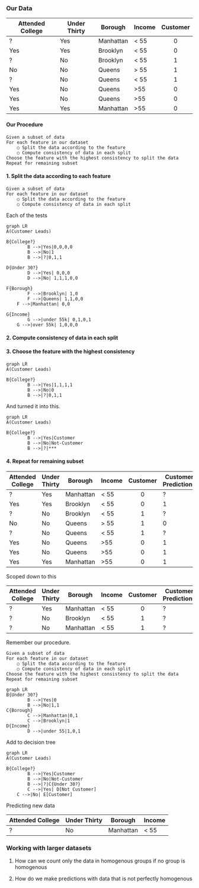 

### Our Data

| Attended College | Under Thirty | Borough   | Income | Customer |
| ---------------- | ------------ | --------- | ------ | :------: |
| ?                | Yes          | Manhattan | < 55   |    0     |
| Yes              | Yes          | Brooklyn  | < 55   |    0     |
| ?                | No           | Brooklyn  | < 55   |    1     |
| No               | No           | Queens    | > 55   |    1     |
| ?                | No           | Queens    | < 55   |    1     |
| Yes              | No           | Queens    | >55    |    0     |
| Yes              | No           | Queens    | >55    |    0     |
| Yes              | Yes          | Manhattan | >55    |    0     |

#### Our Procedure

```
Given a subset of data
For each feature in our dataset
	○ Split the data according to the feature
	○ Compute consistency of data in each split 
Choose the feature with the highest consistency to split the data
Repeat for remaining subset
```



#### 1. Split the data according to each feature



```
Given a subset of data
For each feature in our dataset
	○ Split the data according to the feature
	○ Compute consistency of data in each split 
```

Each of the tests



```mermaid
graph LR
A(Customer Leads)

B{College?}
		B -->|Yes|0,0,0,0
		B -->|No|1
		B -->|?|0,1,1

D{Under 30?}
		D -->|Yes| 0,0,0
		D -->|No| 1,1,1,0,0

F{Borough}
		F -->|Brooklyn| 1,0
		F -->|Queens| 1,1,0,0
    F -->|Manhattan| 0,0
    
G{Income}
		G -->|under 55k| 0,1,0,1
    G -->|over 55k| 1,0,0,0
```

#### 2. Compute consistency of data in each split 





#### 3. Choose the feature with the highest consistency 



```mermaid
graph LR
A(Customer Leads)

B{College?}
		B -->|Yes|1,1,1,1
		B -->|No|0
		B -->|?|0,1,1
```



And turned it into this.

```mermaid
graph LR
A(Customer Leads)

B{College?}
		B -->|Yes|Customer
		B -->|No|Not-Customer
		B -->|?|***
```

#### 4. Repeat for remaining subset



| Attended College | Under Thirty | Borough   | Income | Customer | Customer Predictions |
| ---------------- | ------------ | --------- | ------ | :------: | -------------------- |
| ?                | Yes          | Manhattan | < 55   |    0     | ?                    |
| Yes              | Yes          | Brooklyn  | < 55   |    0     | 1                    |
| ?                | No           | Brooklyn  | < 55   |    1     | ?                    |
| No               | No           | Queens    | > 55   |    1     | 0                    |
| ?                | No           | Queens    | < 55   |    1     | ?                    |
| Yes              | No           | Queens    | >55    |    0     | 1                    |
| Yes              | No           | Queens    | >55    |    0     | 1                    |
| Yes              | Yes          | Manhattan | >55    |    0     | 1                    |

Scoped down to this

| Attended College | Under Thirty | Borough   | Income | Customer | Customer Predictions |
| ---------------- | ------------ | --------- | ------ | :------: | -------------------- |
| ?                | Yes          | Manhattan | < 55   |    0     | ?                    |
| ?                | No           | Brooklyn  | < 55   |    1     | ?                    |
| ?                | No           | Manhattan | < 55   |    1     | ?                    |

Remember our procedure.

```
Given a subset of data
For each feature in our dataset
	○ Split the data according to the feature
	○ Compute consistency of data in each split 
Choose the feature with the highest consistency to split the data
Repeat for remaining subset
```





```mermaid
graph LR
B{Under 30?}
		B -->|Yes|0
		B -->|No|1,1
C{Borough}
		C -->|Manhattan|0,1
		C -->|Brooklyn|1
D{Income}
		D -->|under 55|1,0,1

```

Add to decision tree

```mermaid
graph LR
A(Customer Leads)

B{College?}
		B -->|Yes|Customer
		B -->|No|Not-Customer
		B -->|?|C{Under 30?}
		C -->|Yes| D[Not Customer]
    C -->|No| E[Customer]
```



Predicting new data

| Attended College | Under Thirty | Borough   | Income |
| ---------------- | ------------ | --------- | ------ |
| ?                | No           | Manhattan | < 55   |

### Working with larger datasets

1. How can we count only the data in homogenous groups if no group is homogenous

2. How do we make predictions with data that is not perfectly homogenous

